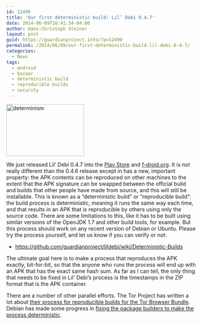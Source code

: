 ```yaml
---
id: 12490
title: 'Our first deterministic build: Lil’ Debi 0.4.7'
date: 2014-06-09T16:41:34-04:00
author: Hans-Christoph Steiner
layout: post
guid: https://guardianproject.info/?p=12490
permalink: /2014/06/09/our-first-deterministic-build-lil-debi-0-4-7/
categories:
  - News
tags:
  - android
  - bazaar
  - deterministic build
  - reproducible builds
  - security
---
```

[<img src="https://guardianproject.info/wp-content/uploads/2014/06/determinism.gif" alt="determinism" width="206" height="138" class="alignright size-thumbnail wp-image-12493" />](http://abyss.uoregon.edu/~js/ast123/lectures/lec05.html)

We just released Lil’ Debi 0.4.7 into the <a href="https://play.google.com/store/apps/details?id=info.guardianproject.lildebi" target="_blank">Play Store</a> and <a href="https://f-droid.org/repository/browse/?fdid=info.guardianproject.lildebi" target="_blank">f-droid.org</a>. It is not really different than the 0.4.6 release except in has a new, important property: the APK contents can be reproduced on other machines to the extent that the APK signature can be swapped between the official build and builds that other people have made from source, and this will still be installable. This is known as a “deterministic build” or “reproducible build”: the build process is deterministic, meaning it runs the same way each time, and that results in an APK that is reproducible by others using only the source code. There are some limitations to this, like it has to be built using similar versions of the OpenJDK 1.7 and other build tools, for example. But this process should work on any recent version of Debian or Ubuntu. Please try the process yourself, and let us know if you can verify or not:

  * <a href="https://github.com/guardianproject/lildebi/wiki/Deterministic-Builds" target="_blank">https://github.com/guardianproject/lildebi/wiki/Deterministic-Builds</a>

The ultimate goal here is to make a process that reproduces the APK exactly, bit-for-bit, so that the anyone who runs the process will end up with an APK that has the exact same hash sum. As far as I can tell, the only thing that needs to be fixed in Lil’ Debi’s process is the timestamps in the ZIP format that is the APK container.

There are a number of other parallel efforts. The Tor Project has written a lot about <a href="https://blog.torproject.org/category/tags/deterministic-builds" target="_blank">their process for reproducible builds for the Tor Browser Bundle</a>. Debian has made some progress in <a href="https://wiki.debian.org/ReproducibleBuilds" target="_blank">fixing the package builders to make the process deterministic</a>.